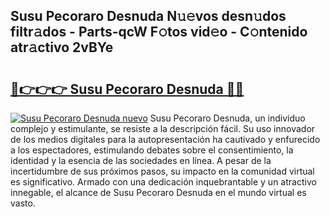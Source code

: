 ## Susu Pecoraro Desnuda N𝚞𝚎vos desn𝚞dos filtr𝚊dos - Parts-qcW F𝚘tos vid𝚎o - C𝚘ntenido atr𝚊ctivo 2vBYe

# <h2><a href="http://mb9vhn.tromn.icu/?c=Susu+Pecoraro+Desnuda">🔗👉👉👉 Susu Pecoraro Desnuda 🔗🔗</a></h2>

[![Susu Pecoraro Desnuda nuevo](https://i.imgur.com/pEAQMta.gif)](http://mb9vhn.tromn.icu/?c=Susu+Pecoraro+Desnuda)
Susu Pecoraro Desnuda, un individuo complejo y estimulante, se resiste a la descripción fácil. Su uso innovador de los medios digitales para la autopresentación ha cautivado y enfurecido a los espectadores, estimulando debates sobre el consentimiento, la identidad y la esencia de las sociedades en línea. A pesar de la incertidumbre de sus próximos pasos, su impacto en la comunidad virtual es significativo. Armado con una dedicación inquebrantable y un atractivo innegable, el alcance de Susu Pecoraro Desnuda en el mundo virtual es vasto.
